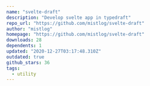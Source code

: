 ```yaml
---
name: "svelte-draft"
description: "Develop svelte app in typedraft"
repo_url: "https://github.com/mistlog/svelte-draft"
author: "mistlog"
homepage: "https://github.com/mistlog/svelte-draft"
downloads: 28
dependents: 1
updated: "2020-12-27T03:17:48.310Z"
outdated: true
github_stars: 36
tags: 
  - utility
---
```


